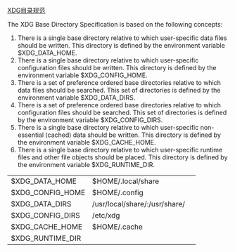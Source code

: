 [XDG目录规范](https://specifications.freedesktop.org/basedir-spec/basedir-spec-latest.html)

The XDG Base Directory Specification is based on the following concepts:

1. There is a single base directory relative to which user-specific data files should be written. This directory is defined by the environment variable $XDG_DATA_HOME.
2. There is a single base directory relative to which user-specific configuration files should be written. This directory is defined by the environment variable $XDG_CONFIG_HOME.
3. There is a set of preference ordered base directories relative to which data files should be searched. This set of directories is defined by the environment variable $XDG_DATA_DIRS.
4. There is a set of preference ordered base directories relative to which configuration files should be searched. This set of directories is defined by the environment variable $XDG_CONFIG_DIRS.
5. There is a single base directory relative to which user-specific non-essential (cached) data should be written. This directory is defined by the environment variable $XDG_CACHE_HOME.
6. There is a single base directory relative to which user-specific runtime files and other file objects should be placed. This directory is defined by the environment variable $XDG_RUNTIME_DIR.

|                  |                               |  |
|------------------|-------------------------------|--|
| $XDG_DATA_HOME   | $HOME/.local/share            |  |
| $XDG_CONFIG_HOME | $HOME/.config                 |  |
| $XDG_DATA_DIRS   | /usr/local/share/:/usr/share/ |  |
| $XDG_CONFIG_DIRS | /etc/xdg                      |  |
| $XDG_CACHE_HOME  | $HOME/.cache                  |  |
| $XDG_RUNTIME_DIR |                               |  |
